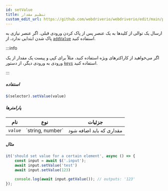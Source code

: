 ```yaml
---
id: setValue
title: تنظیم مقدار
custom_edit_url: https://github.com/webdriverio/webdriverio/edit/main/packages/webdriverio/src/commands/element/setValue.ts
---
```


ارسال یک توالی از کلیدها به یک عنصر پس از پاک کردن ورودی قبلی. اگر عنصر نیازی به پاک شدن ابتدایی ندارد، از [`addValue`](/docs/api/element/addValue) استفاده کنید.

:::info

اگر می‌خواهید از کاراکترهای ویژه استفاده کنید، مثلاً برای کپی و پیست یک مقدار از یک ورودی به ورودی دیگر، از دستور 
[`keys`](/docs/api/browser/keys) استفاده کنید.

:::

##### استفاده

```js
$(selector).setValue(value)
```

##### پارامترها

<table>
  <thead>
    <tr>
      <th>نام</th><th>نوع</th><th>جزئیات</th>
    </tr>
  </thead>
  <tbody>
    <tr>
      <td><code><var>value</var></code></td>
      <td>`string, number`</td>
      <td>مقداری که باید اضافه شود</td>
    </tr>
  </tbody>
</table>

##### مثال

```js title="setValue.js"
it('should set value for a certain element', async () => {
    const input = await $('.input');
    await input.setValue('test')
    await input.setValue(123)

    console.log(await input.getValue()); // outputs: '123'
});
```
